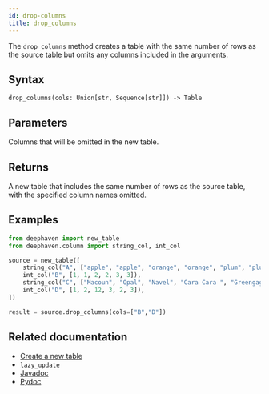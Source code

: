 ```yaml
---
id: drop-columns
title: drop_columns
---
```


The `drop_columns` method creates a table with the same number of rows as the source table but omits any columns included in the arguments.

## Syntax

```
drop_columns(cols: Union[str, Sequence[str]]) -> Table
```

## Parameters

<ParamTable>
<Param name="cols" type="Union[str, Sequence[str]]">

Columns that will be omitted in the new table.

</Param>
</ParamTable>

## Returns

A new table that includes the same number of rows as the source table, with the specified column names omitted.

## Examples

```python order=source,result
from deephaven import new_table
from deephaven.column import string_col, int_col

source = new_table([
    string_col("A", ["apple", "apple", "orange", "orange", "plum", "plum"]),
    int_col("B", [1, 1, 2, 2, 3, 3]),
    string_col("C", ["Macoun", "Opal", "Navel", "Cara Cara ", "Greengage", "Mirabelle"]),
    int_col("D", [1, 2, 12, 3, 2, 3]),
])

result = source.drop_columns(cols=["B","D"])
```

## Related documentation

- [Create a new table](../../../how-to-guides/new-table.md)
- [`lazy_update`](./lazy-update.md)
- [Javadoc](<https://deephaven.io/core/javadoc/io/deephaven/engine/table/Table.html#dropColumns(java.lang.String...)>)
- [Pydoc](https://deephaven.io/core/pydoc/code/deephaven.table.html?highlight=drop#deephaven.table.Table.drop_columns)
